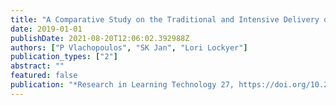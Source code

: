 ```yaml
---
title: "A Comparative Study on the Traditional and Intensive Delivery of an Online Course: Design and Facilitation Recommendations"
date: 2019-01-01
publishDate: 2021-08-20T12:06:02.392988Z
authors: ["P Vlachopoulos", "SK Jan", "Lori Lockyer"]
publication_types: ["2"]
abstract: ""
featured: false
publication: "*Research in Learning Technology 27, https://doi.org/10.25304/rlt.v27.*"
---
```


